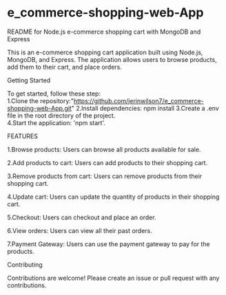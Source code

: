 # e_commerce-shopping-web-App   
README for Node.js e-commerce shopping cart with MongoDB and Express

This is an e-commerce shopping cart application built using Node.js, MongoDB, and Express. The application allows users to browse products, add them to their cart, and place orders.

Getting Started

To get started, follow these step:  
1.Clone the repository:"https://github.com/jerinwilson7/e_commerce-shopping-web-App.git" 
2.Install dependencies: npm install 
3.Create a .env file in the root directory of the project.  
4.Start the application: 'npm start'.  

FEATURES

1.Browse products: Users can browse all products available for sale.

2.Add products to cart: Users can add products to their shopping cart.

3.Remove products from cart: Users can remove products from their shopping cart.

4.Update cart: Users can update the quantity of products in their shopping cart.

5.Checkout: Users can checkout and place an order.

6.View orders: Users can view all their past orders.

7.Payment Gateway: Users can use the payment gateway to pay for the products.  

Contributing

Contributions are welcome! Please create an issue or pull request with any contributions.   


